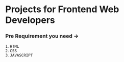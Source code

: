 # Projects for Frontend Web Developers
### Pre Requirement you need ->
    1.HTML
    2.CSS
    3.JAVASCRIPT